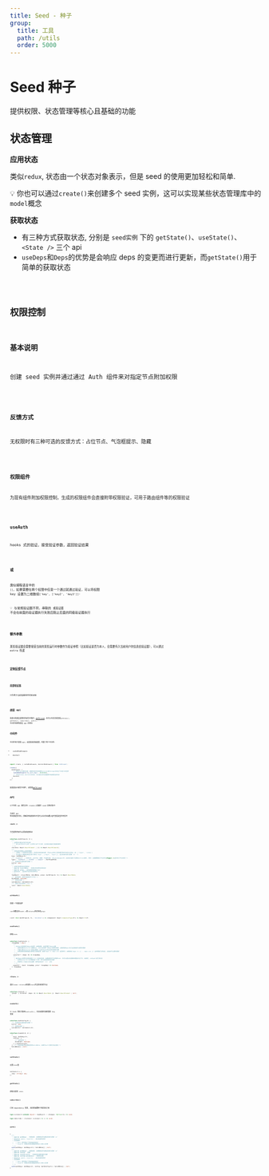 ```yaml
---
title: Seed - 种子
group:
  title: 工具
  path: /utils
  order: 5000
---
```


# Seed 种子

提供权限、状态管理等核心且基础的功能

## 状态管理

**应用状态**

类似`redux`, 状态由一个状态对象表示，但是 seed 的使用更加轻松和简单.

💡 你也可以通过`create()`来创建多个 seed 实例，这可以实现某些状态管理库中的`model`概念

**获取状态**

- 有三种方式获取状态, 分别是 `seed实例` 下的 `getState()`、`useState()`、`<State />` 三个 api
- `useDeps`和`Deps`的优势是会响应 deps 的变更而进行更新，而`getState()`用于简单的获取状态

<code src="./get-deps-demo.tsx" />

## 权限控制

### 基本说明

创建 seed 实例并通过通过 Auth 组件来对指定节点附加权限

<code src="./base-demo.tsx" />

### 反馈方式

无权限时有三种可选的反馈方式：占位节点、气泡框提示、隐藏

<code src="./feedback-type-demo.tsx" />

### 权限组件

为现有组件附加权限控制，生成的权限组件会直接附带权限验证，可用于路由组件等的权限验证

<code src="./with-auth-demo.tsx" />

### useAuth

hooks 式的验证，接受验证参数，返回验证结果

<code src="./use-auth-demo.tsx" />

### 或

类似编程语言中的 `||`，如果需要在两个权限中任意一个通过就通过验证，可以将权限 key 设置为二维数组`['key', ['key2', 'key3']]`·

💡 与常规验证器不同，串联的 `或验证器` 不会在前面的验证器执行失败后阻止后面的同级验证器执行

<code src="./or-demo.tsx" />

### 额外参数

某些验证器会需要接受当前的某些运行时参数作为验证参照（比如验证是否为本人，会需要传入当前用户的信息给验证器），可以通过 extra 传递

<code src="./extra-demo.tsx" />

### 定制反馈节点

<code src="./custom-demo.tsx" />

### 局部验证器

只作用于当前挂载组件的验证器

<code src="./scope-demo.tsx" />

## 底层 api

最基本的底层逻辑在外部包中维护，[@m78/seed](https://github.com/m78-core/seed)，你可以在其文档查看`setState()`, `getState()`, `subscribe()`, `auth()`， 中间件系统等底层 api 的用法

## 中间件

中间件用于增强 api，动态更改初始配置，内置了两个中间件:

- cacheMiddleware
- devtool

```ts
import create, { cacheMiddleware, devtoolMiddleware } from 'm78/seed';

create({
  middleware: [
    // 启用state缓存功能，销毁时将状态存储到session或storage中并在下次进入时还原
    cacheMiddleware('my_auth_deps', 86400000),
    // 开启对redux-devtool的支持，可以通过该浏览器插件来查看当前状态
    devtool,
  ],
});
```

如果要自己编写中间件, 请查看[@m78/seed](https://github.com/m78-core/seed#middleware)

## API

以下所有 api 都包含在 create()创建的 seed 实例对象中

大部分 api 签名都是伪代码，详细说明请直接在开发时点击对应函数/组件查看类型声明文件

### **`<Auth />`**

为包裹的内部节点添加权限验证

```ts | pure
interface AuthProps<D, V> {
  /**
   * 权限验证通过后显示的内容
   * * 当type为tooltip时，必须传入单个子元素，并且保证其能正常接收事件
   * */
  children: React.ReactElement | (() => React.ReactElement);
  /**
   * 待验证的权限key组成的数组
   * * 只要有一个权限未验证通过，后续验证就会被中断，所以key的传入顺序最好按优先级从左到右，如: ['login', 'isVip']
   * * 可以通过二维数组来组合两个条件['key1', ['key2', 'key3']], 组合的条件表示逻辑 `or` */
  keys: AuthKeys<V>;
  /** 'feedback' | 反馈方式，占位节点、隐藏、气泡提示框, 当type为popper时，会自动拦截子元素的onClick事件, 同时，也需要确保子节点符合<Popper />组件的子节点规则 */
  type?: 'feedback' | 'hidden' | 'popper' | AuthTypeEnum;
  /** 传递给验证器的额外参数 */
  extra?: any;
  /**
   * 定制无权限时的反馈样式
   * @param rejectMeta - 未通过的权限的具体信息
   * @param props - 组件接收的原始props
   * @return - 返回用于显示的反馈节点
   * */
  feedback?: (rejectMeta: ValidMeta, props: AuthProps<D, V>) => React.ReactNode;
  /** 是否禁用，禁用时直接显示子节点 */
  disabled?: boolean;
  /** 局部验证器 */
  validators?: Validators<D>;
  /** 自定义显示的403 icon */
  icon?: React.ReactNode;
}
```

### **`withAuth()`**

创建一个权限组件

`conf`参数支持`<Auth />`除`children`外的所有`props`

```ts
(conf: Omit<AuthProps<D, V>, 'children'>) => (Component: React.ComponentType<P>) => React.FC<P>
```

### **`useState()`**

获取`state`

```ts
interface UseState<D> {
  <ScopeDep = any>(
    /**
     * 从deps中选择部分deps并返回，如果省略，会返回整个deps对象
     * - 如果未通过selector选取deps，hook会在每一次deps变更时更新，选取局部deps时只在选取部分变更时更新
     * - 尽量只通过selector返回必要值，以减少hook所在组件的更新次数
     * - 如果选取的依赖值是对象等引用类型值，直接`deps => deps.xxx`返回即可，如果类似`deps => ({ ...deps.xxx })`这样更新引用地址，会造成不必要的更新
     * */
    selector?: (deps: D) => ScopeDep,
    /**
     * 每次deps变更时会简单通过`===`比前后的值，如果相等则不会更新hook，你可以通过此函数来增强对比行为，如使用_.isEqual进行深对比
     * - 如果在selector中正确保留了引用，很少会直接用到此参数
     * - 即使传入了自定义对比函数，依然会先执行 `===` 对比
     * */
    equalFn?: (next: ScopeDep, prev?: ScopeDep) => boolean,
  ): ScopeDep;
}
```

### **`<State />`**

通过`render children`来跟踪`state`并渲染返回的节点

```ts
interface State<D> {
  (props: { children: (deps: D) => React.ReactNode }): React.ReactElement | null;
}
```

### **`useAuth()`**

以 hook 的形式使用`seed.auth()`, 会自动跟踪依赖值和 key 变更

```ts
interface AuthConfig<D> {
  /** 传递给验证器的额外参数 */
  extra?: any;
  /** 局部验证器 */
  validators?: Validators<D>;
}

interface UseAuth<D, V> {
  (
    keys: AuthKeys<V>,
    config?: {
      /** 是否启用 */
      disabled?: boolean;
    } & AuthConfig<D>,
  ): /** 所有未通过验证器返回的ValidMeta，如果为null则表示验证通过 */
  ValidMeta[] | null;
}
```

### **`setState()`**

设置`state`值

```ts
SetState<S & {
  [key: string]: any;
}>
```

### **`getState()`**

获取当前的 `state`

### **`subscribe()`**

订阅 dependency 变更, 返回的函数用于取消改订阅

```ts
type Listener<S extends object = AnyObject> = (changes: Partial<S>) => void;

type Subscribe = (listener: Listener) => () => void;
```

### **`auth()`**

```ts
{
  /**
   * @param authKeys - 所属权限, 如果数组项为数组则表示逻辑 `or`
   * @return [pass, rejects] - 验证结束的回调
   * 回调接收:
   *   * pass 是否通过了所有指定的验证
   *   * rejects 未通过的验证器返回的ValidMeta列表
   * */
  auth(authKeys: AuthKeys<V>): ValidMeta[] | null;
  /**
   * @param authKeys - 所属权限, 如果数组项为数组则表示逻辑 `or`
   * @param config - 配置
   * @param config.extra - 传递给验证器的额外参数
   * @param config.validators - 局部验证器
   * @return [pass, rejects] - 验证结束的回调
   * 回调接收:
   *   * pass 是否通过了所有指定的验证
   *   * rejects 未通过的验证器返回的ValidMeta列表
   * */
  auth(authKeys: AuthKeys<V>, config: AuthConfig<S>): ValidMeta[] | null;
}
```
